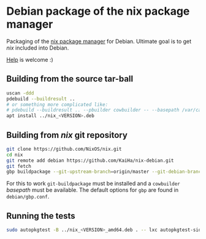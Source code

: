 Debian package of the nix package manager
=========================================

Packaging of the [nix package manager][1] for Debian. Ultimate goal is
to get _nix_ included into Debian.

[Help][2] is welcome :)


Building from the source tar-ball
---------------------------------

```bash
uscan -ddd
pdebuild --buildresult ..
# or something more complicated like:
# pdebuild --buildresult .. --pbuilder cowbuilder -- --basepath /var/cache/pbuilder/base.cow
apt install ../nix_<VERSION>.deb
```


Building from _nix_ git repository
----------------------------------

```bash
git clone https://github.com/NixOS/nix.git
cd nix
git remote add debian https://github.com/KaiHa/nix-debian.git
git fetch
gbp buildpackage --git-upstream-branch=origin/master --git-debian-branch=debian/master
```

For this to work `git-buildpackage` must be installed and a
`cowbuilder` _basepath_ must be available. The default options for
`gbp` are found in `debian/gbp.conf`.


Running the tests
-----------------

```bash
sudo autopkgtest -B ../nix_<VERSION>_amd64.deb . -- lxc autopkgtest-sid
```


[1]: https://nixos.org/nix/
[2]: https://github.com/KaiHa/nix-debian/issues
